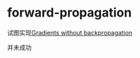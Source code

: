 # forward-propagation

试图实现[Gradients without backpropagation](https://arxiv.org/abs/2202.08587)

并未成功

